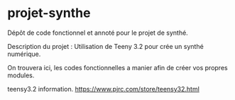 # projet-synthe
Dépôt de code fonctionnel et annoté pour le projet de synthé.

Description du projet : Utilisation de Teeny 3.2 pour crée un synthé numérique. 

On trouvera ici, les codes fonctionnelles a manier afin de créer vos propres modules. 

teensy3.2 information. 
https://www.pjrc.com/store/teensy32.html
